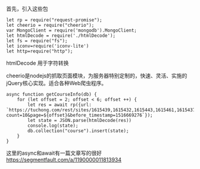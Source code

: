 
首先，引入这些包
```
let rp = require("request-promise");
let cheerio = require("cheerio");
var MongoClient = require('mongodb').MongoClient;
let htmlDecode = require('./htmlDecode');
let fs = require("fs");   
let iconv=require('iconv-lite') 
let http=require("http");
```

htmlDecode 用于字符转换

cheerio是nodejs的抓取页面模块，为服务器特别定制的，快速、灵活、实施的jQuery核心实现。适合各种Web爬虫程序。

```
async function getCourseInfo(db) {
    for (let offset = 2; offset < 6; offset ++) {
        let res = await rp({url: `https://tuchong.com/rest/sites/1615439,1615432,1615443,1615461,1615437/posts?count=10&page=${offset}&before_timestamp=1516669276`});
        let state = JSON.parse(htmlDecode(res))
        console.log(state);
        db.collection("course").insert(state);
    }
}
```

这里的async和await有一篇文章写的很好
https://segmentfault.com/a/1190000011813934
